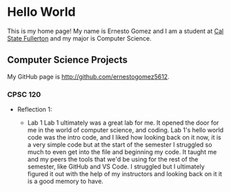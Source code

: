 # Hello World

This is my home page! My name is Ernesto Gomez and I am a student at [Cal State Fullerton](http://www.fullerton.edu/) and my major is Computer Science.

## Computer Science Projects

My GitHub page is http://github.com/ernestogomez5612.

### CPSC 120

* Reflection 1: 

    * Lab 1
    Lab 1 ultimately was a great lab for me. It opened the door for me in the world of computer science, and coding. 
    Lab 1's hello world code was the intro code, and I liked how looking back on it now, it is a very simple code 
    but at the start of the semester I struggled so much to even get into the file and beginning my code. 
    It taught me and my peers the tools that we'd be using for the rest of the semester, like GitHub and VS 
    Code. I struggled but I ultimately figured it out with the help of my instructors and looking back on it 
    it is a good memory to have. 